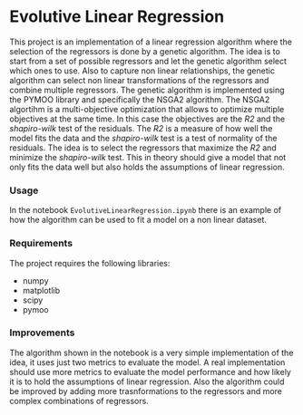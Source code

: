 Evolutive Linear Regression
==========================
This project is an implementation of a linear regression algorithm where the selection of the regressors is done by a genetic algorithm. The idea is to start from a set of possible regressors and let the genetic algorithm select which ones to use. Also to capture non linear relationships, the genetic algorithm can select non linear transformations of the regressors and combine multiple regressors. The genetic algorithm is implemented using the PYMOO library and specifically the NSGA2 algorithm. The NSGA2 algortihm is a multi-objective optimization that allows to optimize multiple objectives at the same time. In this case the objectives are the *R2* and the *shapiro-wilk* test of the residuals. The *R2* is a measure of how well the model fits the data and the *shapiro-wilk* test is a test of normality of the residuals. The idea is to select the regressors that maximize the *R2* and minimize the *shapiro-wilk* test. This in theory should give a model that not only fits the data well but also holds the assumptions of linear regression.

### Usage 
In the notebook `EvolutiveLinearRegression.ipynb` there is an example of how the algorithm can be used to fit a model on a non linear dataset.

### Requirements
The project requires the following libraries:
- numpy
- matplotlib
- scipy
- pymoo

### Improvements
The algorithm shown in the notebook is a very simple implementation of the idea, it uses just two metrics to evaluate the model. A real implementation should use more metrics to evaluate the model performance and how likely it is to hold the assumptions of linear regression. Also the algorithm could be improved by adding more trasnformations to the regressors and more complex combinations of regressors.